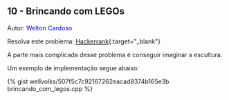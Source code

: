 ## 10 - Brincando com LEGOs
<div id="brincando_com_legos"></div>

Autor: <font color = "blue">Welton Cardoso</font>

Resolva este problema: [Hackerrank][hackerrank-i]{:target="_blank"}

A parte mais complicada desse problema é conseguir imaginar a escultura. 

Um exemplo de implementação segue abaixo:

{% gist wellvolks/507f5c7c92167262eacad8374b165e3b brincando_com_legos.cpp %}

[hackerrank-i]: https://www.hackerrank.com/contests/gogeo-problemas-ja-utilizados-em-avaliacoes/challenges/submatrizes
